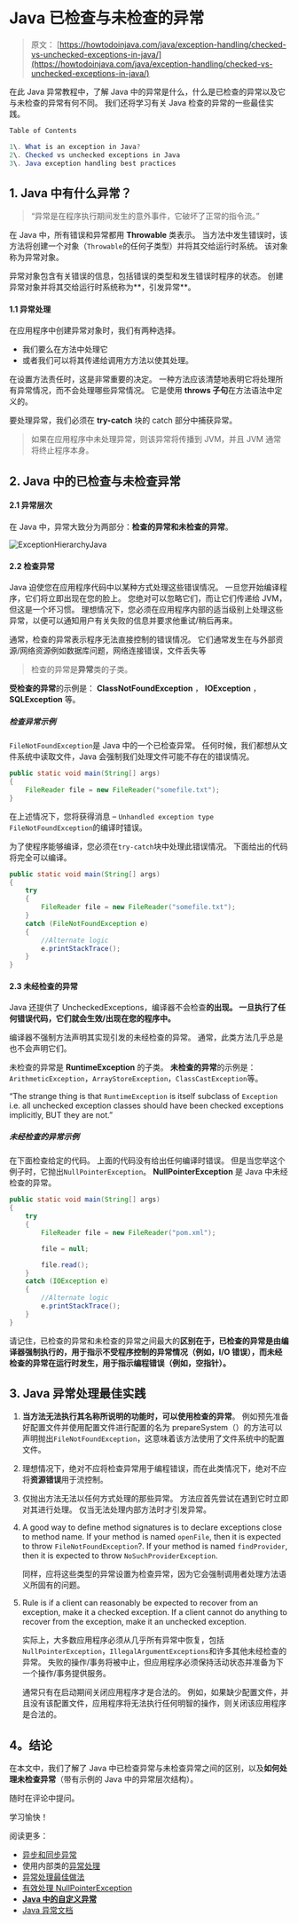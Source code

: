 # Java 已检查与未检查的异常

> 原文： [https://howtodoinjava.com/java/exception-handling/checked-vs-unchecked-exceptions-in-java/](https://howtodoinjava.com/java/exception-handling/checked-vs-unchecked-exceptions-in-java/)

在此 Java 异常教程中，了解 Java 中的异常是什么，什么是已检查的异常以及它与未检查的异常有何不同。 我们还将学习有关 Java 检查的异常的一些最佳实践。

```java
Table of Contents

1\. What is an exception in Java?
2\. Checked vs unchecked exceptions in Java
3\. Java exception handling best practices
```

## 1\. Java 中有什么异常？

> “异常是在程序执行期间发生的意外事件，它破坏了正常的指令流。”

在 Java 中，所有错误和异常都用 **Throwable** 类表示。 当方法中发生错误时，该方法将创建一个对象（`Throwable`的任何子类型）并将其交给运行时系统。 该对象称为异常对象。

异常对象包含有关错误的信息，包括错误的类型和发生错误时程序的状态。 创建异常对象并将其交给运行时系统称为**，引发异常**。

#### 1.1 异常处理

在应用程序中创建异常对象时，我们有两种选择。

*   我们要么在方法中处理它
*   或者我们可以将其传递给调用方方法以使其处理。

在设置方法责任时，这是非常重要的决定。 一种方法应该清楚地表明它将处理所有异常情况，而不会处理哪些异常情况。 它是使用 **throws 子句**在方法语法中定义的。

要处理异常，我们必须在 **try-catch** 块的 catch 部分中捕获异常。

> 如果在应用程序中未处理异常，则该异常将传播到 JVM，并且 JVM 通常将终止程序本身。

## 2\. Java 中的已检查与未检查异常

#### 2.1 异常层次

在 Java 中，异常大致分为两部分：**检查的异常和未检查的异常**。

![ExceptionHierarchyJava](img/4f3a7dac43b1535164c3d51fa62be0b0.png)

#### 2.2 检查异常

Java 迫使您在应用程序代码中以某种方式处理这些错误情况。 一旦您开始编译程序，它们将立即出现在您的脸上。 您绝对可以忽略它们，而让它们传递给 JVM，但这是一个坏习惯。 理想情况下，您必须在应用程序内部的适当级别上处理这些异常，以便可以通知用户有关失败的信息并要求他重试/稍后再来。

通常，检查的异常表示程序无法直接控制的错误情况。 它们通常发生在与外部资源/网络资源例如数据库问题，网络连接错误，文件丢失等

> 检查的异常是**异常**类的子类。

**受检查的异常**的示例是： **ClassNotFoundException** ， **IOException** ， **SQLException** 等。

##### 检查异常示例

`FileNotFoundException`是 Java 中的一个已检查异常。 任何时候，我们都想从文件系统中读取文件，Java 会强制我们处理文件可能不存在的错误情况。

```java
public static void main(String[] args) 
{
    FileReader file = new FileReader("somefile.txt");
}

```

在上述情况下，您将获得消息 – `Unhandled exception type FileNotFoundException`的编译时错误。

为了使程序能够编译，您必须在`try-catch`块中处理此错误情况。 下面给出的代码将完全可以编译。

```java
public static void main(String[] args) 
{
    try 
    {
		FileReader file = new FileReader("somefile.txt");
	} 
    catch (FileNotFoundException e) 
    {
    	//Alternate logic
		e.printStackTrace();
	}
}

```

#### 2.3 未经检查的异常

Java 还提供了 UncheckedExceptions，编译器不会检查**的出现。 一旦执行了任何错误代码，它们就会生效/出现在您的程序中。**

编译器不强制方法声明其实现引发的未经检查的异常。 通常，此类方法几乎总是也不会声明它们。

未检查的异常是 **RuntimeException** 的子类。 **未检查的异常**的示例是：`ArithmeticException`，`ArrayStoreException`，`ClassCastException`等。

“The strange thing is that `RuntimeException` is itself subclass of `Exception` i.e. all unchecked exception classes should have been checked exceptions implicitly, BUT they are not.”

##### 未经检查的异常示例

在下面检查给定的代码。 上面的代码没有给出任何编译时错误。 但是当您举这个例子时，它抛出`NullPointerException`。 **NullPointerException** 是 Java 中未经检查的异常。

```java
public static void main(String[] args) 
{
    try 
    {
		FileReader file = new FileReader("pom.xml");

		file = null;

		file.read();
	} 
    catch (IOException e) 
    {
    	//Alternate logic
		e.printStackTrace();
	}
}

```

请记住，已检查的异常和未检查的异常之间最大的**区别在于，已检查的异常是由编译器强制执行的，用于指示不受程序控制的异常情况（例如，I/O 错误），而未经检查的异常在运行时发生，用于指示编程错误（例如，空指针）。**

## 3\. Java 异常处理最佳实践

1.  **当方法无法执行其名称所说明的功能时，可以使用检查的异常**。 例如预先准备好配置文件并使用配置文件进行配置的名为 prepareSystem（）的方法可以声明抛出`FileNotFoundException`，这意味着该方法使用了文件系统中的配置文件。
2.  理想情况下，绝对不应将检查异常用于编程错误，而在此类情况下，绝对不应将**资源错误**用于流控制。
3.  仅抛出方法无法以任何方式处理的那些异常。 方法应首先尝试在遇到它时立即对其进行处理。 仅当无法处理内部方法时才引发异常。
4.  A good way to define method signatures is to declare exceptions close to method name. If your method is named `openFile`, then it is expected to throw `FileNotFoundException`?. If your method is named `findProvider`, then it is expected to throw `NoSuchProviderException`.

    同样，应将这些类型的异常设置为检查异常，因为它会强制调用者处理方法语义所固有的问题。

5.  Rule is if a client can reasonably be expected to recover from an exception, make it a checked exception. If a client cannot do anything to recover from the exception, make it an unchecked exception.

    实际上，大多数应用程序必须从几乎所有异常中恢复，包括`NullPointerException`，`IllegalArgumentExceptions`和许多其他未经检查的异常。 失败的操作/事务将被中止，但应用程序必须保持活动状态并准备为下一个操作/事务提供服务。

    通常只有在启动期间关闭应用程序才是合法的。 例如，如果缺少配置文件，并且没有该配置文件，应用程序将无法执行任何明智的操作，则关闭该应用程序是合法的。

## 4。结论

在本文中，我们了解了 Java 中已检查异常与未检查异常之间的区别，以及**如何处理未检查异常**（带有示例的 Java 中的异常层次结构）。

随时在评论中提问。

学习愉快！

阅读更多：

*   [异步和同步异常](//howtodoinjava.com/java/exception-handling/asynchronous-and-synchronous-exceptions-in-java/ "Asynchronous and synchronous exceptions in java")
*   使用内部类的[异常处理](//howtodoinjava.com/best-practices/best-practices-for-for-exception-handling/ "Best practices for Exception handling")
*   [异常处理最佳做法](//howtodoinjava.com/best-practices/java-exception-handling-best-practices/ "Java exception handling best practices")
*   [有效处理 NullPointerException](//howtodoinjava.com/java/exception-handling/how-to-effectively-handle-nullpointerexception-in-java/ "How to effectively handle NullPointerException in java")
*   [**Java 中的自定义异常**](//howtodoinjava.com/best-practices/best-practices-for-for-exception-handling/ "Best practices for Exception handling")
*   [Java 异常文档](https://docs.oracle.com/javase/tutorial/essential/exceptions/runtime.html)